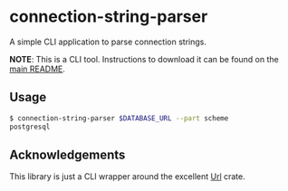 # connection-string-parser

A simple CLI application to parse connection strings.

**NOTE**: This is a CLI tool. Instructions to download it can be found on the [main
README](https://github.com/IgnisDa/rust-libs/blob/main/README.md).

## Usage

```bash
$ connection-string-parser $DATABASE_URL --part scheme
postgresql
```

## Acknowledgements

This library is just a CLI wrapper around the excellent [Url](https://docs.rs/url/) crate.

